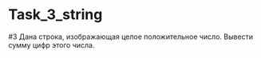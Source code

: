 # Task_3_string

#3	Дана строка, изображающая целое положительное число. Вывести сумму цифр этого числа.
